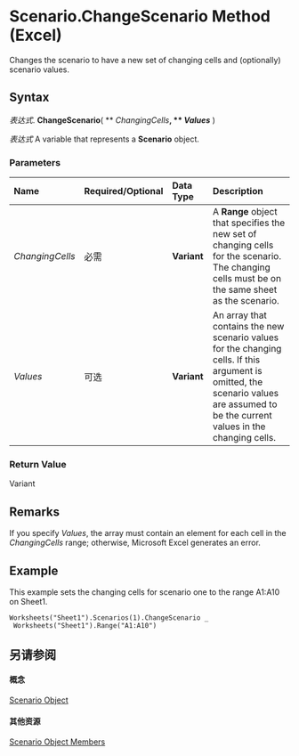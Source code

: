 
# Scenario.ChangeScenario Method (Excel)

Changes the scenario to have a new set of changing cells and (optionally) scenario values.


## Syntax

 _表达式_. **ChangeScenario**( ** _ChangingCells_**, ** _Values_** )

 _表达式_ A variable that represents a **Scenario** object.


### Parameters



|**Name**|**Required/Optional**|**Data Type**|**Description**|
|:-----|:-----|:-----|:-----|
| _ChangingCells_|必需|**Variant**|A  **Range** object that specifies the new set of changing cells for the scenario. The changing cells must be on the same sheet as the scenario.|
| _Values_|可选|**Variant**|An array that contains the new scenario values for the changing cells. If this argument is omitted, the scenario values are assumed to be the current values in the changing cells.|

### Return Value

Variant


## Remarks

If you specify  _Values_, the array must contain an element for each cell in the  _ChangingCells_ range; otherwise, Microsoft Excel generates an error.


## Example

This example sets the changing cells for scenario one to the range A1:A10 on Sheet1.


```
Worksheets("Sheet1").Scenarios(1).ChangeScenario _ 
 Worksheets("Sheet1").Range("A1:A10")
```


## 另请参阅


#### 概念


[Scenario Object](edd1c4f4-12b1-0d9f-f4aa-dd66278ba891.md)
#### 其他资源


[Scenario Object Members](http://msdn.microsoft.com/library/fd862abd-99a5-c18d-8ad2-462a49a50b6c%28Office.15%29.aspx)